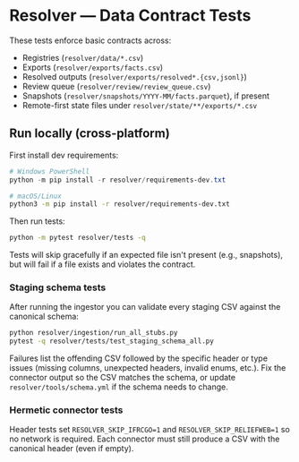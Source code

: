 # Resolver — Data Contract Tests

These tests enforce basic contracts across:
- Registries (`resolver/data/*.csv`)
- Exports (`resolver/exports/facts.csv`)
- Resolved outputs (`resolver/exports/resolved*.{csv,jsonl}`)
- Review queue (`resolver/review/review_queue.csv`)
- Snapshots (`resolver/snapshots/YYYY-MM/facts.parquet`), if present
- Remote-first state files under `resolver/state/**/exports/*.csv`

## Run locally (cross-platform)

First install dev requirements:

```powershell
# Windows PowerShell
python -m pip install -r resolver/requirements-dev.txt
```

```bash
# macOS/Linux
python3 -m pip install -r resolver/requirements-dev.txt
```

Then run tests:

```bash
python -m pytest resolver/tests -q
```

Tests will skip gracefully if an expected file isn't present (e.g., snapshots),
but will fail if a file exists and violates the contract.

### Staging schema tests

After running the ingestor you can validate every staging CSV against the canonical
schema:

```bash
python resolver/ingestion/run_all_stubs.py
pytest -q resolver/tests/test_staging_schema_all.py
```

Failures list the offending CSV followed by the specific header or type issues
(missing columns, unexpected headers, invalid enums, etc.). Fix the connector
output so the CSV matches the schema, or update `resolver/tools/schema.yml` if
the schema needs to change.

### Hermetic connector tests
Header tests set `RESOLVER_SKIP_IFRCGO=1` and `RESOLVER_SKIP_RELIEFWEB=1` so no network is required.
Each connector must still produce a CSV with the canonical header (even if empty).
